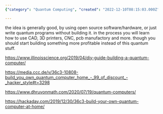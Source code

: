 ```yaml
---
{"category": "Quantum Computing", "created": "2022-12-10T08:15:03.000Z", "date": "2022-12-10 08:15:03", "description": "This article explores the idea of building a quantum computer at home using open-source software and hardware, along with skills such as CAD, 3D printing, and PCB manufacturing. However, it encourages readers to consider alternative projects with more potential for profit.", "modified": "2022-12-10T11:30:22.151Z", "tags": ["quantum computer", "open source software", "hardware project", "CAD", "3D printing", "PCB manufacturing", "profitable project"], "title": "Make A Quantum Computer At Home"}

---
```


the idea is generally good, by using open source software/hardware, or just write quantum programs without building it. in the process you will learn how to use CAD, 3D printers, CNC, pcb manufactory and more. though you should start building something more profitable instead of this quantum stuff.

https://www.illinoisscience.org/2019/04/diy-guide-building-a-quantum-computer/

https://media.ccc.de/v/36c3-10808-build_you_own_quantum_computer_home_-_99_of_discount_-_hacker_style#t=3298

https://www.dhruvonmath.com/2020/07/19/quantum-computers/

https://hackaday.com/2019/12/30/36c3-build-your-own-quantum-computer-at-home/
